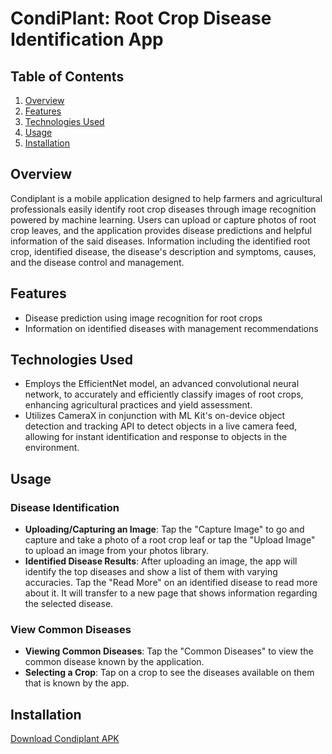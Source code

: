 ﻿# CondiPlant: Root Crop Disease Identification App

## Table of Contents
1. [Overview](#overview)
2. [Features](#features)
3. [Technologies Used](#technologies-used)
4. [Usage](#usage)
5. [Installation](#installation)

## Overview
Condiplant is a mobile application designed to help farmers and agricultural professionals easily identify root crop diseases through image recognition powered by machine learning. Users can upload or capture photos of root crop leaves, and the application provides disease predictions and helpful information of the said diseases. Information including the identified root crop, identified disease, the disease's description and symptoms, causes, and the disease control and management. 
## Features
- Disease prediction using image recognition for root crops
- Information on identified diseases with management recommendations

## Technologies Used
- Employs the EfficientNet model, an advanced convolutional neural network, to accurately and efficiently classify images of root crops, enhancing agricultural practices and yield assessment.
- Utilizes CameraX in conjunction with ML Kit's on-device object detection and tracking API to detect objects in a live camera feed, allowing for instant identification and response to objects in the environment.

## Usage
### Disease Identification
- **Uploading/Capturing an Image**: Tap the "Capture Image" to go and capture and take a photo of a root crop leaf or tap the "Upload Image" to upload an image from your photos library. 
- **Identified Disease Results**: After uploading an image, the app will identify the top diseases and show a list of them with varying accuracies. Tap the "Read More" on an identified disease to read more about it. It will transfer to a new page that shows information regarding the selected disease.
### View Common Diseases
- **Viewing Common Diseases**: Tap the "Common Diseases" to view the common disease known by the application.
- **Selecting a Crop**: Tap on a crop to see the diseases available on them that is known by the app. 
## Installation
[Download Condiplant APK](https://drive.google.com/uc?export=download&id=1ApJeR0oR1A4U3TCb41Tmw43v5cG-Ra2a)

